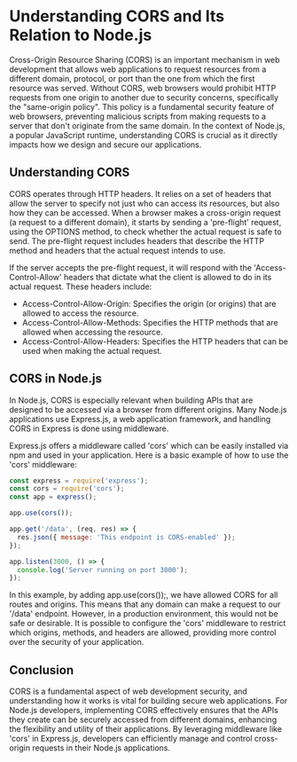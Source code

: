 # Understanding CORS and Its Relation to Node.js

Cross-Origin Resource Sharing (CORS) is an important mechanism in web development that allows web applications to request resources from a different domain, protocol, or port than the one from which the first resource was served. Without CORS, web browsers would prohibit HTTP requests from one origin to another due to security concerns, specifically the "same-origin policy". This policy is a fundamental security feature of web browsers, preventing malicious scripts from making requests to a server that don't originate from the same domain. In the context of Node.js, a popular JavaScript runtime, understanding CORS is crucial as it directly impacts how we design and secure our applications.

## Understanding CORS

CORS operates through HTTP headers. It relies on a set of headers that allow the server to specify not just who can access its resources, but also how they can be accessed. When a browser makes a cross-origin request (a request to a different domain), it starts by sending a 'pre-flight' request, using the OPTIONS method, to check whether the actual request is safe to send. The pre-flight request includes headers that describe the HTTP method and headers that the actual request intends to use.

If the server accepts the pre-flight request, it will respond with the 'Access-Control-Allow' headers that dictate what the client is allowed to do in its actual request. These headers include:

- Access-Control-Allow-Origin: Specifies the origin (or origins) that are allowed to access the resource.
- Access-Control-Allow-Methods: Specifies the HTTP methods that are allowed when accessing the resource.
- Access-Control-Allow-Headers: Specifies the HTTP headers that can be used when making the actual request.

## CORS in Node.js

In Node.js, CORS is especially relevant when building APIs that are designed to be accessed via a browser from different origins. Many Node.js applications use Express.js, a web application framework, and handling CORS in Express is done using middleware.

Express.js offers a middleware called 'cors' which can be easily installed via npm and used in your application. Here is a basic example of how to use the 'cors' middleware:

```javascript
const express = require('express');
const cors = require('cors');
const app = express();

app.use(cors());

app.get('/data', (req, res) => {
  res.json({ message: 'This endpoint is CORS-enabled' });
});

app.listen(3000, () => {
  console.log('Server running on port 3000');
});
```

In this example, by adding app.use(cors());, we have allowed CORS for all routes and origins. This means that any domain can make a request to our '/data' endpoint. However, in a production environment, this would not be safe or desirable. It is possible to configure the 'cors' middleware to restrict which origins, methods, and headers are allowed, providing more control over the security of your application.

## Conclusion

CORS is a fundamental aspect of web development security, and understanding how it works is vital for building secure web applications. For Node.js developers, implementing CORS effectively ensures that the APIs they create can be securely accessed from different domains, enhancing the flexibility and utility of their applications. By leveraging middleware like 'cors' in Express.js, developers can efficiently manage and control cross-origin requests in their Node.js applications.
